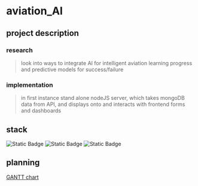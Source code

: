 # aviation_AI

## project description
### research
> look into ways to integrate AI for intelligent aviation learning progress and predictive models for success/failure
### implementation
> in first instance stand alone nodeJS server, which takes mongoDB data from API, and displays onto and interacts with frontend forms and dashboards

## stack
![Static Badge](https://img.shields.io/badge/built_in-JavaScript-D85937?style=flat-square)
![Static Badge](https://img.shields.io/badge/AI_tool-Langraph-C2CBA9?style=flat-square)
![Static Badge](https://img.shields.io/badge/data_from-MongoDB-D7E4EC?style=flat-square)

## planning
[GANTT chart](https://docs.google.com/spreadsheets/d/1Xz3UcsKheMnLBxPb7cIgCECvu0LNfSPh-nyv5ipezY4/edit?usp=sharing)
